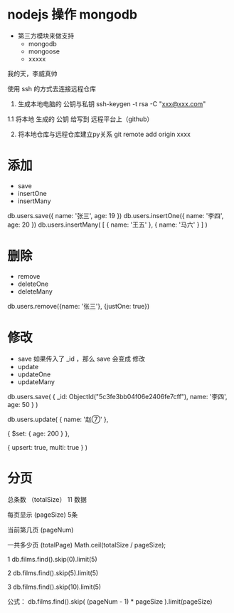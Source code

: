 # nodejs 操作 mongodb

- 第三方模块来做支持
  - mongodb
  - mongoose
  - xxxxx



我的天，李威真帅

使用 ssh 的方式去连接远程仓库


1. 生成本地电脑的 公钥与私钥
  ssh-keygen -t rsa -C "xxx@xxx.com"

1.1 将本地 生成的  公钥 给写到 远程平台上（github）

2. 将本地仓库与远程仓库建立py关系
  git remote add origin xxxx


# 添加

- save
- insertOne
- insertMany

db.users.save({ name: '张三', age: 19 })
db.users.insertOne({ name: '李四', age: 20 })
db.users.insertMany(
  [
    {
      name: '王五'
    },
    {
      name: '马六'
    }
  ]
)

# 删除

- remove
- deleteOne
- deleteMany

db.users.remove({name: '张三'}, {justOne: true})

# 修改

- save      如果传入了 _id ，那么 save 会变成 修改
- update
- updateOne
- updateMany

db.users.save(
  { 
    _id: ObjectId("5c3fe3bb04f06e2406fe7cff"), 
    name: '李四',
    age: 50
  }
)

db.users.update(
  {
    name: '赵⑦'
  },

  {
    $set: {
      age: 200
    }
  },

  {
    upsert: true,
    multi: true
  }
)


# 分页

总条数 （totalSize） 11 数据

每页显示 (pageSize) 5条

当前第几页 (pageNum) 

一共多少页 (totalPage)        Math.ceil(totalSize / pageSize);

1 db.films.find().skip(0).limit(5)

2 db.films.find().skip(5).limit(5)

3 db.films.find().skip(10).limit(5)

公式： db.films.find().skip( (pageNum - 1) * pageSize ).limit(pageSize)